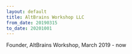 ```yaml
---
layout: default
title: AltBrains Workshop LLC
from_date: 20190315
to_date: 20201001
---
```

Founder, AltBrains Workshop, March 2019 - now